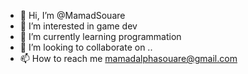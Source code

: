 - 👋 Hi, I’m @MamadSouare
- 👀 I’m interested in game dev
- 🌱 I’m currently learning programmation
- 💞️ I’m looking to collaborate on ..
- 📫 How to reach me mamadalphasouare@gmail.com

<!---
MamadSouare/MamadSouare is a ✨ special ✨ repository because its `README.md` (this file) appears on your GitHub profile.
You can click the Preview link to take a look at your changes.
--->
